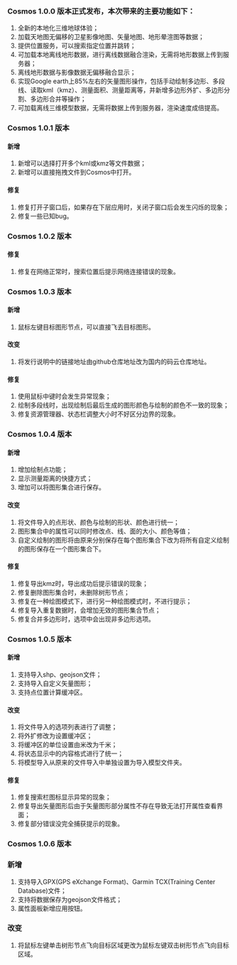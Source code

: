 ### Cosmos 1.0.0 版本正式发布，本次带来的主要功能如下：

1. 全新的本地化三维地球体验；
2. 加载天地图无偏移的卫星影像地图、矢量地图、地形晕渲图等数据；
3. 提供位置服务，可以搜索指定位置并跳转；
4. 可加载本地离线地形数据，进行离线数据融合渲染，无需将地形数据上传到服务器；
5. 离线地形数据与影像数据无偏移融合显示；
6. 实现Google earth上85%左右的矢量图形操作，包括手动绘制多边形、多段线、读取kml（kmz）、测量面积、测量距离等，并新增多边形外扩、多边形分割、多边形合并等操作；
7. 可加载离线三维模型数据，无需将数据上传到服务器，渲染速度成倍提高。


### Cosmos 1.0.1 版本

#### 新增
1. 新增可以选择打开多个kml或kmz等文件数据；
2. 新增可以直接拖拽文件到Cosmos中打开。
#### 修复
1. 修复打开子窗口后，如果存在下层应用时，关闭子窗口后会发生闪烁的现象；
2. 修复一些已知bug。


### Cosmos 1.0.2 版本

#### 修复
1. 修复在网络正常时，搜索位置后提示网络连接错误的现象。

### Cosmos 1.0.3 版本

#### 新增

1. 鼠标左键目标图形节点，可以直接飞去目标图形。

#### 改变

1. 将发行说明中的链接地址由github仓库地址改为国内的码云仓库地址。

#### 修复

1. 使用鼠标中键时会发生异常现象；
2. 绘制多段线时，出现绘制后最后生成的图形颜色与绘制的颜色不一致的现象；
3. 修复资源管理器、状态栏调整大小时不好区分边界的现象。

### Cosmos 1.0.4 版本

#### 新增

1. 增加绘制点功能；
2. 显示测量距离的快捷方式；
3. 增加可以将图形集合进行保存。

#### 改变

1. 将文件导入的点形状、颜色与绘制的形状、颜色进行统一；
2. 图形集合中的属性可以同时修改点、线、面的大小、颜色等值；
3. 自定义绘制的图形将由原来分别保存在每个图形集合下改为将所有自定义绘制的图形保存在一个图形集合下。

#### 修复

1. 修复导出kmz时，导出成功后提示错误的现象；
2. 修复删除图形集合时，未删除树形节点；
3. 修复在一种绘图模式下，进行另一种绘图模式时，不进行提示；
4. 修复导入重复数据时，会增加无效的图形集合节点；
5. 修复合并多边形时，选项中会出现非多边形选项。

### Cosmos 1.0.5 版本

#### 新增

1. 支持导入shp、geojson文件；
2. 支持导入自定义矢量图形；
3. 支持点位置计算缓冲区。

#### 改变

1. 将文件导入的选项列表进行了调整；
2. 将外扩修改为设置缓冲区；
3. 将缓冲区的单位设置由米改为千米；
4. 将状态显示中的内容格式进行了统一；
5. 将模型导入从原来的文件导入中单独设置为导入模型文件夹。

#### 修复

1. 修复搜索栏图标显示异常的现象；
2. 修复导出矢量图形后由于矢量图形部分属性不存在导致无法打开属性查看界面；
3. 修复部分错误没完全捕获提示的现象。

### Cosmos 1.0.6 版本

### 新增

1. 支持导入GPX(GPS eXchange Format)、Garmin TCX(Training Center Database)文件；
2. 支持将数据保存为geojson文件格式；
3. 属性面板新增应用按钮。

### 改变

1. 将鼠标左键单击树形节点飞向目标区域更改为鼠标左键双击树形节点飞向目标区域。
